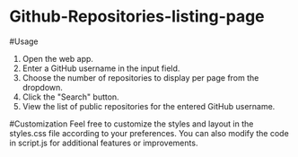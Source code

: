 # Github-Repositories-listing-page

#Usage
1. Open the web app.
2. Enter a GitHub username in the input field.
3. Choose the number of repositories to display per page from the dropdown.
4. Click the "Search" button.
5. View the list of public repositories for the entered GitHub username.
   
#Customization
Feel free to customize the styles and layout in the styles.css file according to your preferences. You can also modify the code in script.js for additional features or improvements.
